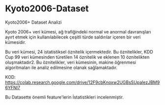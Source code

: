 # Kyoto2006-Dataset
Kyoto2006+ Dataset Analizi

Kyoto 2006+ veri kümesi, ağ trafiğindeki normal ve anormal davranışları ayırt etmek için kullanılabilecek çeşitli türde saldırılar içeren bir veri kümesidir.

Bu veri kümesi, 24 istatistiksel öznitelik içermektedir. Bu öznitelikler, KDD Cup 99 veri kümesinden türetilen 14 öznitelik ve eklenen 10 öznitelikten oluşmaktadır2. Bu öznitelikler, veri kümesinin, makine öğrenmesi algoritmaları ile analiz edilmesine olanak sağlamaktadır.

KOD: https://colab.research.google.com/drive/12F9cbKnoxw2UGBsSUpalezJBM96YFNI7

Bu Datasette önemli feature'lerin İstatistikleri incelenmiştir.
